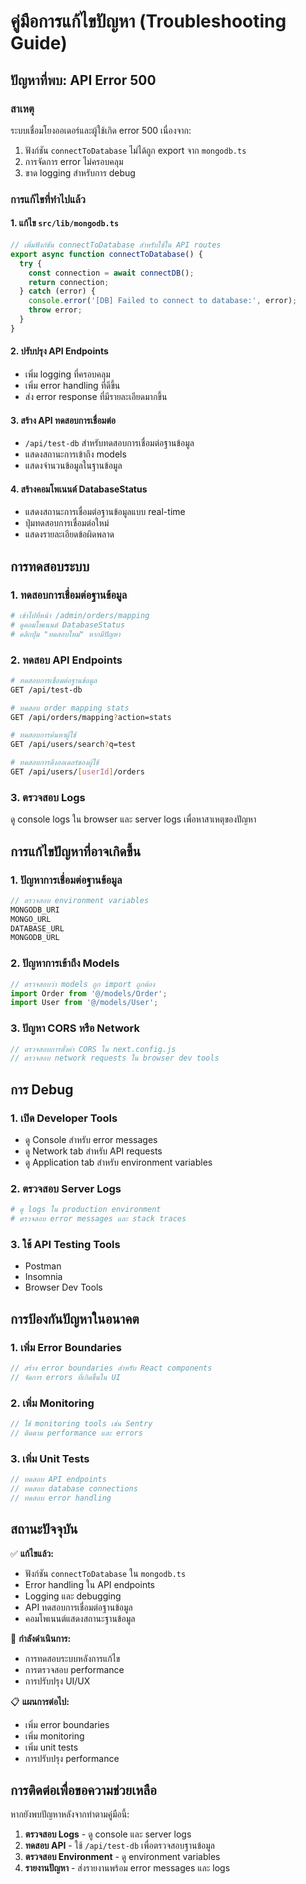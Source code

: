 # คู่มือการแก้ไขปัญหา (Troubleshooting Guide)

## ปัญหาที่พบ: API Error 500

### สาเหตุ
ระบบเชื่อมโยงออเดอร์และผู้ใช้เกิด error 500 เนื่องจาก:
1. ฟังก์ชัน `connectToDatabase` ไม่ได้ถูก export จาก `mongodb.ts`
2. การจัดการ error ไม่ครอบคลุม
3. ขาด logging สำหรับการ debug

### การแก้ไขที่ทำไปแล้ว

#### 1. แก้ไข `src/lib/mongodb.ts`
```typescript
// เพิ่มฟังก์ชัน connectToDatabase สำหรับใช้ใน API routes
export async function connectToDatabase() {
  try {
    const connection = await connectDB();
    return connection;
  } catch (error) {
    console.error('[DB] Failed to connect to database:', error);
    throw error;
  }
}
```

#### 2. ปรับปรุง API Endpoints
- เพิ่ม logging ที่ครอบคลุม
- เพิ่ม error handling ที่ดีขึ้น
- ส่ง error response ที่มีรายละเอียดมากขึ้น

#### 3. สร้าง API ทดสอบการเชื่อมต่อ
- `/api/test-db` สำหรับทดสอบการเชื่อมต่อฐานข้อมูล
- แสดงสถานะการเข้าถึง models
- แสดงจำนวนข้อมูลในฐานข้อมูล

#### 4. สร้างคอมโพเนนต์ DatabaseStatus
- แสดงสถานะการเชื่อมต่อฐานข้อมูลแบบ real-time
- ปุ่มทดสอบการเชื่อมต่อใหม่
- แสดงรายละเอียดข้อผิดพลาด

## การทดสอบระบบ

### 1. ทดสอบการเชื่อมต่อฐานข้อมูล
```bash
# เข้าไปที่หน้า /admin/orders/mapping
# ดูคอมโพเนนต์ DatabaseStatus
# คลิกปุ่ม "ทดสอบใหม่" หากมีปัญหา
```

### 2. ทดสอบ API Endpoints
```bash
# ทดสอบการเชื่อมต่อฐานข้อมูล
GET /api/test-db

# ทดสอบ order mapping stats
GET /api/orders/mapping?action=stats

# ทดสอบการค้นหาผู้ใช้
GET /api/users/search?q=test

# ทดสอบการดึงออเดอร์ของผู้ใช้
GET /api/users/[userId]/orders
```

### 3. ตรวจสอบ Logs
ดู console logs ใน browser และ server logs เพื่อหาสาเหตุของปัญหา

## การแก้ไขปัญหาที่อาจเกิดขึ้น

### 1. ปัญหาการเชื่อมต่อฐานข้อมูล
```typescript
// ตรวจสอบ environment variables
MONGODB_URI
MONGO_URL
DATABASE_URL
MONGODB_URL
```

### 2. ปัญหาการเข้าถึง Models
```typescript
// ตรวจสอบว่า models ถูก import ถูกต้อง
import Order from '@/models/Order';
import User from '@/models/User';
```

### 3. ปัญหา CORS หรือ Network
```typescript
// ตรวจสอบการตั้งค่า CORS ใน next.config.js
// ตรวจสอบ network requests ใน browser dev tools
```

## การ Debug

### 1. เปิด Developer Tools
- ดู Console สำหรับ error messages
- ดู Network tab สำหรับ API requests
- ดู Application tab สำหรับ environment variables

### 2. ตรวจสอบ Server Logs
```bash
# ดู logs ใน production environment
# ตรวจสอบ error messages และ stack traces
```

### 3. ใช้ API Testing Tools
- Postman
- Insomnia
- Browser Dev Tools

## การป้องกันปัญหาในอนาคต

### 1. เพิ่ม Error Boundaries
```typescript
// สร้าง error boundaries สำหรับ React components
// จัดการ errors ที่เกิดขึ้นใน UI
```

### 2. เพิ่ม Monitoring
```typescript
// ใช้ monitoring tools เช่น Sentry
// ติดตาม performance และ errors
```

### 3. เพิ่ม Unit Tests
```typescript
// ทดสอบ API endpoints
// ทดสอบ database connections
// ทดสอบ error handling
```

## สถานะปัจจุบัน

✅ **แก้ไขแล้ว:**
- ฟังก์ชัน `connectToDatabase` ใน `mongodb.ts`
- Error handling ใน API endpoints
- Logging และ debugging
- API ทดสอบการเชื่อมต่อฐานข้อมูล
- คอมโพเนนต์แสดงสถานะฐานข้อมูล

🔄 **กำลังดำเนินการ:**
- การทดสอบระบบหลังการแก้ไข
- การตรวจสอบ performance
- การปรับปรุง UI/UX

📋 **แผนการต่อไป:**
- เพิ่ม error boundaries
- เพิ่ม monitoring
- เพิ่ม unit tests
- การปรับปรุง performance

## การติดต่อเพื่อขอความช่วยเหลือ

หากยังพบปัญหาหลังจากทำตามคู่มือนี้:

1. **ตรวจสอบ Logs** - ดู console และ server logs
2. **ทดสอบ API** - ใช้ `/api/test-db` เพื่อตรวจสอบฐานข้อมูล
3. **ตรวจสอบ Environment** - ดู environment variables
4. **รายงานปัญหา** - ส่งรายงานพร้อม error messages และ logs
